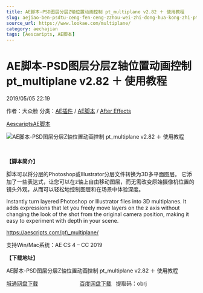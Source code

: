 ```yaml
---
title: AE脚本-PSD图层分层Z轴位置动画控制 pt_multiplane v2.82 ＋ 使用教程
slug: aejiao-ben-psdtu-ceng-fen-ceng-zzhou-wei-zhi-dong-hua-kong-zhi-pt-multiplane-v2-82-shi-yong-jiao-cheng
source_url: https://www.lookae.com/multiplane/
category: aechajian
tags: [Aescaripts, AE脚本]
---
```

# AE脚本-PSD图层分层Z轴位置动画控制 pt\_multiplane v2.82 ＋ 使用教程

2019/05/05 22:19

作者：大众脸
分类：[AE插件](https://www.lookae.com/after-effects/aechajian/) / [AE脚本](https://www.lookae.com/after-effects/aescripts/) / [After Effects](https://www.lookae.com/after-effects/)

[Aescaripts](https://www.lookae.com/tag/aescaripts/)[AE脚本](https://www.lookae.com/tag/ae%e8%84%9a%e6%9c%ac/)

![AE脚本-PSD图层分层Z轴位置动画控制 pt_multiplane v2.82 ＋ 使用教程](https://www.lookae.com/wp-content/uploads/2019/05/pt_Multiplane.jpg "AE脚本-PSD图层分层Z轴位置动画控制 pt_multiplane v2.82 ＋ 使用教程-LookAE.com")

﻿

**【脚本简介】**

脚本可以将分层的Photoshop或Illustrator分层文件转换为3D多平面图层。 它添加了一些表达式，让您可以在z轴上自由移动图层，而无需改变原始摄像机位置的镜头外观，从而可以轻松地控制图层和在场景中体验深度。

Instantly turn layered Photoshop or Illustrator files into 3D multiplanes. It adds expressions that let you freely move layers on the z axis without changing the look of the shot from the original camera position, making it easy to experiment with depth in your scene.

https://aescripts.com/pt\_multiplane/

支持Win/Mac系统：AE CS 4 – CC 2019

**【下载地址】**

AE脚本-PSD图层分层Z轴位置动画控制 pt\_multiplane v2.82 ＋ 使用教程

[城通网盘下载](https://lookae.ctfile.com/fs/680462-372610787)                            [百度网盘下载](https://pan.baidu.com/s/1duVKqtgAaxv8yscnJTSDfg)   提取码：obrj
